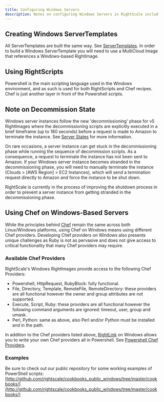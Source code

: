 ```yaml
---
title: Configuring Windows Servers
description: Notes on configuring Windows Servers in RightScale including creating ServerTemplates and using RightScripts and Chef.
---
```


## Creating Windows ServerTemplates

All ServerTemplates are built the same way. See [ServerTemplates](/cm/dashboard/design/server_templates/servertemplates.html). In order to build a Windows ServerTemplate you will need to use a MultiCloud Image that references a Windows-based RightImage.

## Using RightScripts

Powershell is the main scripting language used in the Windows environment, and as such is used for both RightScripts and Chef recipes. Chef is just another layer in front of the Powershell scripts.

## Note on Decommission State

Windows server instances follow the new 'decommissioning' phase for v5 RightImages where the decommissioning scripts are explicitly executed in a brief timeframe (up to 180 seconds) before a request is made to Amazon to terminate the instance. See [Server States](/cm/management_guide/server_states.html) for more information.

On rare occasions, a server instance can get stuck in the decommissioning phase while running the sequence of decommission scripts. As a consequence, a request to terminate the instance has not been sent to Amazon. If your Windows server instance becomes stranded in the decommissioning phase, you will need to manually terminate the instance (Clouds > [AWS Region] > EC2 Instances), which will send a termination request directly to Amazon and force the instance to be shut down.

RightScale is currently in the process of improving the shutdown process in order to prevent a server instance from getting stranded in the decommissioning phase.

## Using Chef on Windows-Based Servers

While the principles behind [Chef](http://support.rightscale.com/12-Guides/Chef_Cookbooks_Developer_Guide/index.html) remain the same across both Linux/Windows platforms, using Chef on Windows means using different Chef providers. Developing Chef providers on Windows also presents unique challenges as Ruby is not as pervasive and does not give access to critical functionality that many Chef providers may require.

### Available Chef Providers

RightScale's Windows RightImages provide access to the following Chef Providers:

* Powershell, HttpRequest, RubyBlock: fully functional.
* File, Directory, Template, RemoteFile, RemoteDirectory: these providers are all functional however the owner and group attributes are not supported.
* Execute, Script, Ruby: these providers are all functional however the following command arguments are ignored: timeout, user, group and umask.
* Perl, Python: same as above, also Perl and/or Python must be installed and in the path.

In addition to the Chef providers listed above, [RightLink](/rl10/about.html) on Windows allows you to write your own Chef providers all in Powershell. See [Powershell Chef Providers](http://support.rightscale.com/12-Guides/Chef_Cookbooks_Developer_Guide/04-Developer/06-Development_Resources/Powershell_Chef_Providers/index.html).

### Examples

Be sure to check out our public repository for some working examples of PowerShell scripts: [http://github.com/rightscale/cookbooks_public_windows/tree/master/cookbooks/](http://github.com/rightscale/cookbooks_public_windows/tree/master/cookbooks/)
